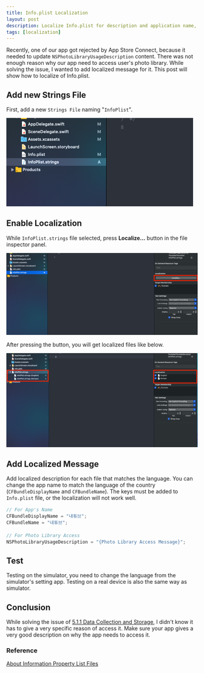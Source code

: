 ```yaml
---
title: Info.plist Localization
layout: post
description: Localize Info.plist for description and application name, etc.
tags: [localization]
---
```


Recently, one of our app got rejected by App Store Connect, because it needed to update `NSPhotoLibraryUsageDescription` content. There was not enough reason why our app need to access user's photo library. While solving the issue, I wanted to add localized message for it. This post will show how to localize of Info.plist.

## Add new Strings File
First, add a new `Strings File` naming "`InfoPlist`".

![Add new InfoPlist.strings](/assets/img/2020/01/24/image1.png)

## Enable Localization
While `InfoPlist.strings` file selected, press **Localize...** button in the file inspector panel.

![Localize Button](/assets/img/2020/01/24/image2.png)

After pressing the button, you will get localized files like below.

![Two new localize InfoPlist.strings file](/assets/img/2020/01/24/image3.png)

## Add Localized Message
Add localized description for each file that matches the language. You can change the app name to match the language of the country (`CFBundleDisplayName` and `CFBundleName`). The keys must be added to `Info.plist` file, or the localization will not work well.

```swift
// For App's Name
CFBundleDisplayName = "내튜브";
CFBundleName = "내튜브";
    
// For Photo Library Access
NSPhotoLibraryUsageDescription = "{Photo Library Access Message}";
```

## Test
Testing on the simulator, you need to change the language from the simulator's setting app. Testing on a real device is also the same way as simulator.

## Conclusion
While solving the issue of [5.1.1 Data Collection and Storage](https://developer.apple.com/app-store/review/guidelines/#data-collection-and-storage), I didn't know it has to give a very specific reason of access it. Make sure your app gives a very good description on why the app needs to access it.

### Reference
[About Information Property List Files](https://developer.apple.com/library/archive/documentation/General/Reference/InfoPlistKeyReference/Articles/AboutInformationPropertyListFiles.html)

